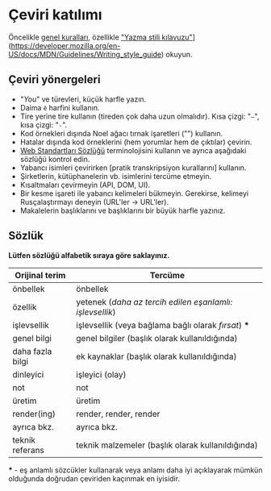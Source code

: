 # Çeviri katılımı

Öncelikle [genel kuralları](https://developer.mozilla.org/en-US/docs/MDN/Guidelines), özellikle ["Yazma stili kılavuzu"]([https://developer.mozilla.org/tr-TR/docs/MDN/Guidelines/Writing_style_guide)](https://developer.mozilla.org/en-US/docs/MDN/Guidelines/Writing_style_guide) okuyun.

## Çeviri yönergeleri

- "_You_" ve türevleri, küçük harfle yazın.
- Daima `ё` harfini kullanın.
- Tire yerine tire kullanın (tireden çok daha uzun olmalıdır). Kısa çizgi: "`—`", kısa çizgi: "`-`".
- Kod örnekleri dışında Noel ağacı tırnak işaretleri ("") kullanın.
- Hatalar dışında kod örneklerini (hem yorumlar hem de çıktılar) çevirin.
- [Web Standartları Sözlüğü](https://github.com/web-standards-en/dictionary) terminolojisini kullanın ve ayrıca aşağıdaki sözlüğü kontrol edin.
- Yabancı isimleri çevirirken [pratik transkripsiyon kurallarını] kullanın.
- Şirketlerin, kütüphanelerin vb. isimlerini tercüme etmeyin.
- Kısaltmaları çevirmeyin (API, DOM, UI).
- Bir kesme işareti ile yabancı kelimeleri bükmeyin. Gerekirse, kelimeyi Rusçalaştırmayı deneyin (URL'ler -> URL'ler).
- Makalelerin başlıklarını ve başlıklarını bir büyük harfle yazınız.

## Sözlük

**Lütfen sözlüğü alfabetik sıraya göre saklayınız.**

| Orijinal terim | Tercüme |
| ------------------ | ---------- |
| önbellek | önbellek |
| özellik | yetenek (_daha az tercih edilen eşanlamlı: işlevsellik_) |
| işlevsellik | işlevsellik (veya bağlama bağlı olarak _fırsat_) __*__ |
| genel bilgi | genel bilgiler (başlık olarak kullanıldığında) |
| daha fazla bilgi | ek kaynaklar (başlık olarak kullanıldığında) |
| dinleyici | işleyici (olay) |
| not | not |
| üretim | üretim |
| render(ing) | render, render, render |
| ayrıca bkz. | ayrıca bkz. |
| teknik referans | teknik malzemeler (başlık olarak kullanıldığında) |

__*__ - eş anlamlı sözcükler kullanarak veya anlamı daha iyi açıklayarak mümkün olduğunda doğrudan çeviriden kaçınmak en iyisidir.
